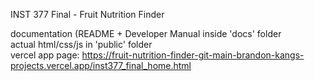INST 377 Final - Fruit Nutrition Finder  
  
documentation (README + Developer Manual inside 'docs' folder  
actual html/css/js in 'public' folder  
vercel app page: https://fruit-nutrition-finder-git-main-brandon-kangs-projects.vercel.app/inst377_final_home.html  
